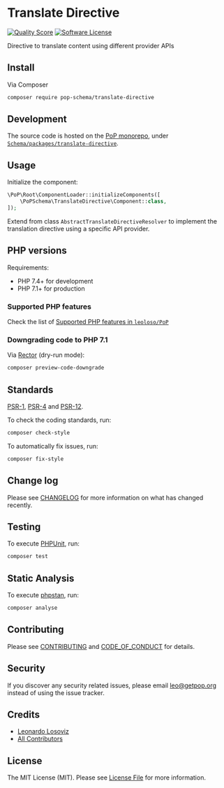 # Translate Directive

<!-- [![Build Status][ico-travis]][link-travis] -->
[![Quality Score][ico-code-quality]][link-code-quality]
[![Software License][ico-license]](LICENSE.md)

<!--
[![Latest Version on Packagist][ico-version]][link-packagist]
[![Coverage Status][ico-scrutinizer]][link-scrutinizer]
[![Total Downloads][ico-downloads]][link-downloads]
-->

Directive <translate> to translate content using different provider APIs

## Install

Via Composer

``` bash
composer require pop-schema/translate-directive
```

## Development

The source code is hosted on the [PoP monorepo](https://github.com/leoloso/PoP), under [`Schema/packages/translate-directive`](https://github.com/leoloso/PoP/tree/master/layers/Schema/packages/translate-directive).

## Usage

Initialize the component:

``` php
\PoP\Root\ComponentLoader::initializeComponents([
    \PoPSchema\TranslateDirective\Component::class,
]);
```

Extend from class `AbstractTranslateDirectiveResolver` to implement the translation directive using a specific API provider.

## PHP versions

Requirements:

- PHP 7.4+ for development
- PHP 7.1+ for production

### Supported PHP features

Check the list of [Supported PHP features in `leoloso/PoP`](https://github.com/leoloso/PoP/#supported-php-features)

### Downgrading code to PHP 7.1

Via [Rector](https://github.com/rectorphp/rector) (dry-run mode):

```bash
composer preview-code-downgrade
```

## Standards

[PSR-1](https://www.php-fig.org/psr/psr-1), [PSR-4](https://www.php-fig.org/psr/psr-4) and [PSR-12](https://www.php-fig.org/psr/psr-12).

To check the coding standards, run:

``` bash
composer check-style
```

To automatically fix issues, run:

``` bash
composer fix-style
```

## Change log

Please see [CHANGELOG](CHANGELOG.md) for more information on what has changed recently.

## Testing

To execute [PHPUnit](https://phpunit.de/), run:

``` bash
composer test
```

## Static Analysis

To execute [phpstan](https://github.com/phpstan/phpstan), run:

``` bash
composer analyse
```

## Contributing

Please see [CONTRIBUTING](CONTRIBUTING.md) and [CODE_OF_CONDUCT](CODE_OF_CONDUCT.md) for details.

## Security

If you discover any security related issues, please email leo@getpop.org instead of using the issue tracker.

## Credits

- [Leonardo Losoviz][link-author]
- [All Contributors][link-contributors]

## License

The MIT License (MIT). Please see [License File](LICENSE.md) for more information.

[ico-version]: https://img.shields.io/packagist/v/pop-schema/translate-directive.svg?style=flat-square
[ico-license]: https://img.shields.io/badge/license-MIT-brightgreen.svg?style=flat-square
[ico-travis]: https://img.shields.io/travis/pop-schema/translate-directive/master.svg?style=flat-square
[ico-scrutinizer]: https://img.shields.io/scrutinizer/coverage/g/pop-schema/translate-directive.svg?style=flat-square
[ico-code-quality]: https://img.shields.io/scrutinizer/g/pop-schema/translate-directive.svg?style=flat-square
[ico-downloads]: https://img.shields.io/packagist/dt/pop-schema/translate-directive.svg?style=flat-square

[link-packagist]: https://packagist.org/packages/pop-schema/translate-directive
[link-travis]: https://travis-ci.org/pop-schema/translate-directive
[link-scrutinizer]: https://scrutinizer-ci.com/g/pop-schema/translate-directive/code-structure
[link-code-quality]: https://scrutinizer-ci.com/g/pop-schema/translate-directive
[link-downloads]: https://packagist.org/packages/pop-schema/translate-directive
[link-author]: https://github.com/leoloso
[link-contributors]: ../../../../../../contributors

